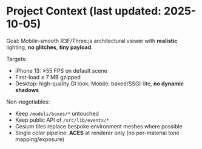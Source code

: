 # Project Context (last updated: 2025-10-05)
Goal: Mobile-smooth R3F/Three.js architectural viewer with **realistic** lighting, **no glitches**, **tiny payload**.

Targets:
- iPhone 13: ≥55 FPS on default scene
- First-load ≤ 7 MB gzipped
- Desktop: high-quality GI look; Mobile: baked/SSGI-lite, **no dynamic shadows**

Non-negotiables:
- Keep `/models/boxes/*` untouched
- Keep public API of `/src/lib/events/*`
- Cesium tiles replace bespoke environment meshes where possible
- Single color pipeline: **ACES** at renderer only (no per-material tone mapping/exposure)